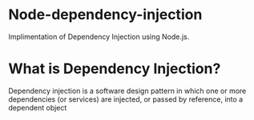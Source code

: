 # Node-dependency-injection
Implimentation of Dependency Injection using Node.js.


#  What is Dependency Injection?
Dependency injection is a software design pattern in which one or more dependencies (or services) are injected, or passed by reference, into a dependent object
